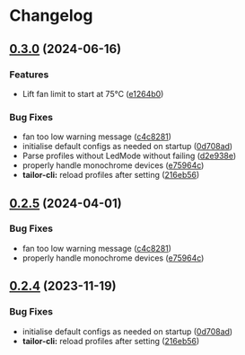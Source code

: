 # Changelog

## [0.3.0](https://github.com/mrcjkb/tuxedo-rs/compare/tailord-v0.2.5...tailord-v0.3.0) (2024-06-16)


### Features

* Lift fan limit to start at 75°C ([e1264b0](https://github.com/mrcjkb/tuxedo-rs/commit/e1264b0ac4c893d35c5e74ee103bd62a95057466))


### Bug Fixes

* fan too low warning message ([c4c8281](https://github.com/mrcjkb/tuxedo-rs/commit/c4c8281c958a28c1debfc61ae084a8fe0e195605))
* initialise default configs as needed on startup ([0d708ad](https://github.com/mrcjkb/tuxedo-rs/commit/0d708adab1275e07868a3821fe4e27c84bf65ae5))
* Parse profiles without LedMode without failing ([d2e938e](https://github.com/mrcjkb/tuxedo-rs/commit/d2e938efd2e9e877e7eef9208cdc581b0e89e708))
* properly handle monochrome devices ([e75964c](https://github.com/mrcjkb/tuxedo-rs/commit/e75964c39daa3497fb0fac8ea1adc42f67a5fb6c))
* **tailor-cli:** reload profiles after setting ([216eb56](https://github.com/mrcjkb/tuxedo-rs/commit/216eb569d6152781a18b18325ef45d3d64423a06))

## [0.2.5](https://github.com/AaronErhardt/tuxedo-rs/compare/tailord-v0.2.4...tailord-v0.2.5) (2024-04-01)


### Bug Fixes

* fan too low warning message ([c4c8281](https://github.com/AaronErhardt/tuxedo-rs/commit/c4c8281c958a28c1debfc61ae084a8fe0e195605))
* properly handle monochrome devices ([e75964c](https://github.com/AaronErhardt/tuxedo-rs/commit/e75964c39daa3497fb0fac8ea1adc42f67a5fb6c))

## [0.2.4](https://github.com/AaronErhardt/tuxedo-rs/compare/tailord-v0.2.3...tailord-v0.2.4) (2023-11-19)


### Bug Fixes

* initialise default configs as needed on startup ([0d708ad](https://github.com/AaronErhardt/tuxedo-rs/commit/0d708adab1275e07868a3821fe4e27c84bf65ae5))
* **tailor-cli:** reload profiles after setting ([216eb56](https://github.com/AaronErhardt/tuxedo-rs/commit/216eb569d6152781a18b18325ef45d3d64423a06))
